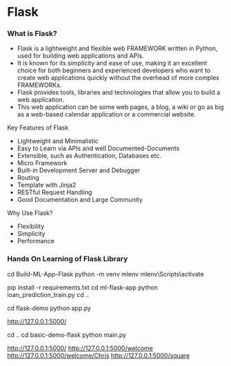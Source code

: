 # Flask

### What is Flask?
- Flask is a lightweight and flexible web FRAMEWORK written in Python, used for building web applications and APIs. 
- It is known for its simplicity and ease of use, making it an excellent choice for both beginners and experienced developers who want to create web applications quickly without the overhead of more complex FRAMEWORKs.
- Flask provides tools, libraries and technologies that allow you to build a web application.
- This web application can be some web pages, a blog, a wiki or go as big as a web-based calendar application or a commercial website.

Key Features of Flask
- Lightweight and Minimalistic
- Easy to Learn via APIs and well Documented-Documents
- Extensible, such as Authentication, Databases etc.
- Micro Framework
- Built-in Development Server and Debugger
- Routing
- Template with Jinja2
- RESTful Request Handling
- Good Documentation and Large Community

Why Use Flask?
- Flexibility
- Simplicity
- Performance

### Hands On Learning of Flask Library
cd Build-ML-App-Flask
python -m venv mlenv
mlenv\Scripts\activate

pip install -r requirements.txt
cd ml-flask-app
python loan_prediction_train.py
cd ..

cd flask-demo
python app.py

http://127.0.0.1:5000/

cd ..
cd basic-demo-flask
python main.py

http://127.0.0.1:5000/
http://127.0.0.1:5000/welcome
http://127.0.0.1:5000/welcome/Chris
http://127.0.0.1:5000/square
